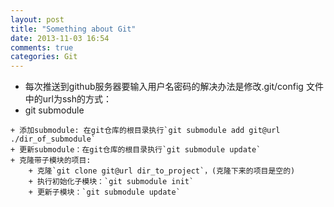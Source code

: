 ```yaml
---
layout: post
title: "Something about Git"
date: 2013-11-03 16:54
comments: true
categories: Git 
---
```

- 每次推送到github服务器要输入用户名密码的解决办法是修改.git/config 文件中的url为ssh的方式：
- git submodule
<!--more-->
    + 添加submodule: 在git仓库的根目录执行`git submodule add git@url ./dir_of_submodule`
    + 更新submodule：在git仓库的根目录执行`git submodule update`
    + 克隆带子模块的项目:
        + 克隆`git clone git@url dir_to_project`，(克隆下来的项目是空的)
        + 执行初始化子模块：`git submodule init`
        + 更新子模块：`git submodule update`


  
